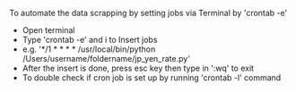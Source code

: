 To automate the data scrapping by setting jobs via Terminal by 'crontab -e'
- Open terminal
- Type 'crontab -e' and i to Insert jobs
- e.g. '*/1 * * * * /usr/local/bin/python /Users/username/foldername/jp_yen_rate.py'
- After the insert is done, press esc key then type in ':wq' to exit
- To double check if cron job is set up by running 'crontab -l' command
